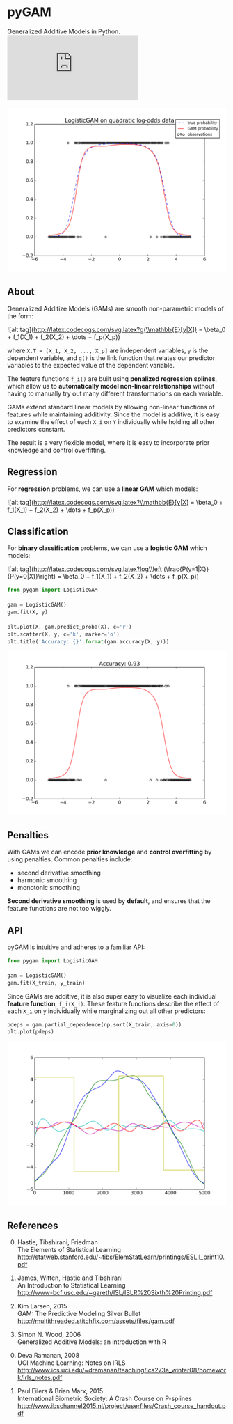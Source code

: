 # pyGAM
Generalized Additive Models in Python.
![](https://latex.codecogs.com/svg.latex?y%3Dx%5E2) 

<img src=imgs/pygam_single.png>

## About
Generalized Additize Models (GAMs) are smooth non-parametric models of the form:

![alt tag](http://latex.codecogs.com/svg.latex?g(\\mathbb{E}[y|X]) = \\beta_0 + f_1(X_1) + f_2(X_2) + \\dots + f_p(X_p))

where `X.T = [X_1, X_2, ..., X_p]` are independent variables, `y` is the dependent variable, and `g()` is the link function that relates our predictor variables to the expected value of the dependent variable.

The feature functions `f_i()` are built using **penalized regression splines**, which allow us to **automatically model non-linear relationships** without having to manually try out many different transformations on each variable.

GAMs extend standard linear models by allowing non-linear functions of features while maintaining additivity. Since the model is additive, it is easy to examine the effect of each `X_i` on `Y` individually while holding all other predictors constant.

The result is a very flexible model, where it is easy to incorporate prior knowledge and control overfitting.


## Regression
For **regression** problems, we can use a **linear GAM** which models:

![alt tag](http://latex.codecogs.com/svg.latex?\\mathbb{E}[y|X] = \\beta_0 + f_1(X_1) + f_2(X_2) + \\dots + f_p(X_p))

## Classification
For **binary classification** problems, we can use a **logistic GAM** which models:

![alt tag](http://latex.codecogs.com/svg.latex?log\\left
(\\frac{P(y=1|X)}{P(y=0|X)}\\right) = \\beta_0 + f_1(X_1) + f_2(X_2) + \\dots + f_p(X_p))

```python
from pygam import LogisticGAM

gam = LogisticGAM()
gam.fit(X, y)

plt.plot(X, gam.predict_proba(X), c='r')
plt.scatter(X, y, c='k', marker='o')
plt.title('Accuracy: {}'.format(gam.accuracy(X, y)))
```
<img src=imgs/pygam_single_pred.png>

## Penalties
With GAMs we can encode **prior knowledge** and **control overfitting** by using penalties. Common penalties include:

- second derivative smoothing
- harmonic smoothing
- monotonic smoothing

**Second derivative smoothing** is used by **default**, and ensures that the feature functions are not too wiggly.

## API
pyGAM is intuitive and adheres to a familiar API:

```python
from pygam import LogisticGAM

gam = LogisticGAM()
gam.fit(X_train, y_train)
```

Since GAMs are additive, it is also super easy to visualize each individual **feature function**, `f_i(X_i)`. These feature functions describe the effect of each `X_i` on `y` individually while marginalizing out all other predictors:

```python
pdeps = gam.partial_dependence(np.sort(X_train, axis=0))
plt.plot(pdeps)
```
<img src=imgs/pygam_multi_pdep.png>

## References
0. Hastie, Tibshirani, Friedman  
The Elements of Statistical Learning  
http://statweb.stanford.edu/~tibs/ElemStatLearn/printings/ESLII_print10.pdf  

0. James, Witten, Hastie and Tibshirani  
An Introduction to Statistical Learning  
http://www-bcf.usc.edu/~gareth/ISL/ISLR%20Sixth%20Printing.pdf  

0. Kim Larsen, 2015  
GAM: The Predictive Modeling Silver Bullet  
http://multithreaded.stitchfix.com/assets/files/gam.pdf  

0. Simon N. Wood, 2006  
Generalized Additive Models: an introduction with R  
<!---
http://reseau-mexico.fr/sites/reseau-mexico.fr/files/igam.pdf
--->

0. Deva Ramanan, 2008  
UCI Machine Learning: Notes on IRLS  
http://www.ics.uci.edu/~dramanan/teaching/ics273a_winter08/homework/irls_notes.pdf  

0. Paul Eilers & Brian Marx, 2015  
International Biometric Society: A Crash Course on P-splines  
http://www.ibschannel2015.nl/project/userfiles/Crash_course_handout.pdf


<!---http://www.cs.princeton.edu/courses/archive/fall11/cos323/notes/cos323_f11_lecture09_svd.pdf--->

<!---http://www.stats.uwo.ca/faculty/braun/ss3859/notes/Chapter4/ch4.pdf--->

<!---http://www.stat.berkeley.edu/~census/mlesan.pdf--->
